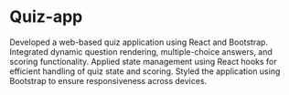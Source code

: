 # Quiz-app
Developed a web-based quiz application using React and Bootstrap.  Integrated dynamic question rendering, multiple-choice answers, and scoring functionality.  Applied state management using React hooks for efficient handling of quiz state and scoring.  Styled the application using Bootstrap to ensure responsiveness across devices. 

